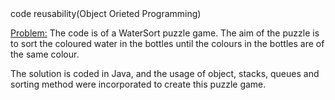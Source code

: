  <Development>
 code reusability(Object Orieted Programming)

<Problem:>
The code is of a WaterSort puzzle game.
The aim of the puzzle is to sort the coloured water in the bottles until the colours in the bottles are of the same colour.

  <Solution :>
The solution is coded in Java, and the usage of object, stacks, queues and sorting method were incorporated to create this puzzle game.
